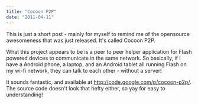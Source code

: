 ```yaml
---
title: "Cocoon P2P"
date: "2011-04-11"
---
```


This is just a short post - mainly for myself to remind me of the opensource awesomeness that was just released. It's called Cocoon P2P.

What this project appears to be is a peer to peer helper application for Flash powered devices to communicate in the same network. So basically, if I have a Android phone, a laptop, and an Android tablet all running Flash on my wi-fi network, they can talk to each other - without a server!

It sounds fantastic, and available at http://code.google.com/p/cocoon-p2p/. The source code doesn't look that hefty either, so yay for easy to understanding!
